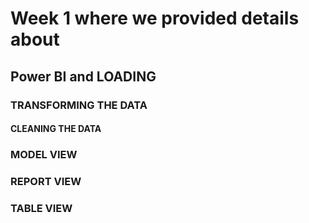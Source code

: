 <!DOCTYPE html>
<html>
<head>
    <title>Week 1 Overview</title>
</head>
<body>
    <h1>Week 1 where we provided details about</h1>
    <h2>Power BI and LOADING</h2>
    <h3>TRANSFORMING THE DATA</h3>
    <h4>CLEANING THE DATA</h4>
    <h3>MODEL VIEW</h3>
    <h3>REPORT VIEW</h3>
    <h3>TABLE VIEW</h3>
</body>
</html>
